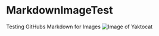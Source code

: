 # MarkdownImageTest
Testing GitHubs Markdown for Images
![Image of Yaktocat](https://octodex.github.com/images/yaktocat.png)
